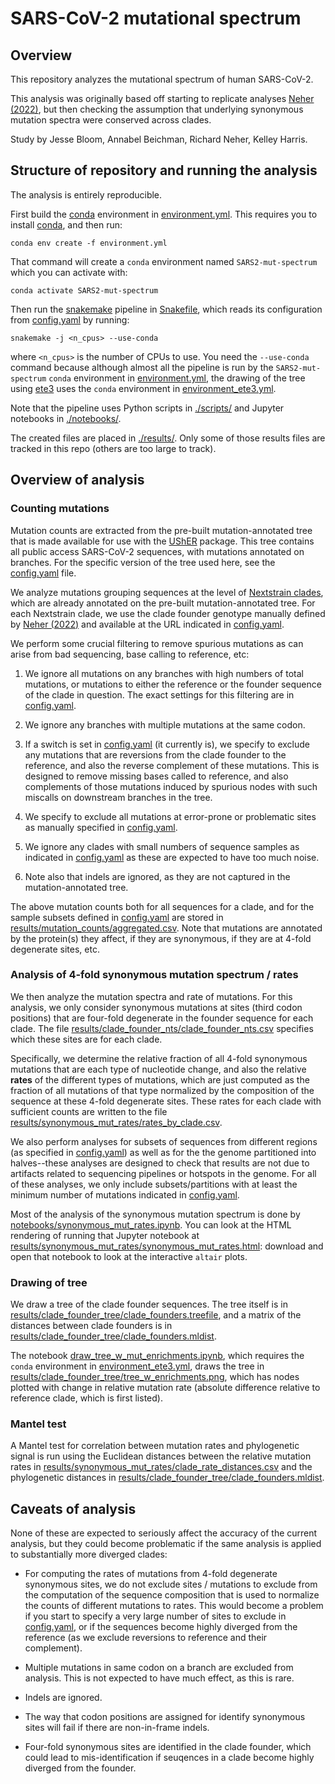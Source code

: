 # SARS-CoV-2 mutational spectrum

## Overview
This repository analyzes the mutational spectrum of human SARS-CoV-2.

This analysis was originally based off starting to replicate analyses [Neher (2022)](https://www.biorxiv.org/content/10.1101/2022.08.22.504731v1.full), but then checking the assumption that underlying synonymous mutation spectra were conserved across clades.

Study by Jesse Bloom, Annabel Beichman, Richard Neher, Kelley Harris.

## Structure of repository and running the analysis
The analysis is entirely reproducible.

First build the [conda](https://docs.conda.io/) environment in [environment.yml](environment.yml).
This requires you to install [conda](https://docs.conda.io/), and then run:

    conda env create -f environment.yml

That command will create a `conda` environment named `SARS2-mut-spectrum` which you can activate with:

    conda activate SARS2-mut-spectrum

Then run the [snakemake](https://snakemake.readthedocs.io/) pipeline in [Snakefile](Snakefile), which reads its configuration from [config.yaml](config.yaml) by running:

    snakemake -j <n_cpus> --use-conda

where `<n_cpus>` is the number of CPUs to use.
You need the `--use-conda` command because although almost all the pipeline is run by the `SARS2-mut-spectrum` `conda` environment in [environment.yml](environment.yml), the drawing of the tree using [ete3](http://etetoolkit.org/) uses the `conda` environment in [environment_ete3.yml](environment_ete3.yml).

Note that the pipeline uses Python scripts in [./scripts/](scripts) and Jupyter notebooks in [./notebooks/](notebooks).

The created files are placed in [./results/](results).
Only some of those results files are tracked in this repo (others are too large to track).

## Overview of analysis

### Counting mutations
Mutation counts are extracted from the pre-built mutation-annotated tree that is made available for use with the [UShER](https://usher-wiki.readthedocs.io/) package.
This tree contains all public access SARS-CoV-2 sequences, with mutations annotated on branches.
For the specific version of the tree used here, see the [config.yaml](config.yaml) file.

We analyze mutations grouping sequences at the level of [Nextstrain clades](https://clades.nextstrain.org/), which are already annotated on the pre-built mutation-annotated tree.
For each Nextstrain clade, we use the clade founder genotype manually defined by [Neher (2022)](https://www.biorxiv.org/content/10.1101/2022.08.22.504731v1.full) and available at the URL indicated in [config.yaml](config.yaml).

We perform some crucial filtering to remove spurious mutations as can arise from bad sequencing, base calling to reference, etc:

 1. We ignore all mutations on any branches with high numbers of total mutations, or mutations to either the reference or the founder sequence of the clade in question. The exact settings for this filtering are in [config.yaml](config.yaml).

 2. We ignore any branches with multiple mutations at the same codon.

 3. If a switch is set in [config.yaml](config.yaml) (it currently is), we specify to exclude any mutations that are reversions from the clade founder to the reference, and also the reverse complement of these mutations. This is designed to remove missing bases called to reference, and also complements of those mutations induced by spurious nodes with such miscalls on downstream branches in the tree.

 4. We specify to exclude all mutations at error-prone or problematic sites as manually specified in [config.yaml](config.yaml).

 5. We ignore any clades with small numbers of sequence samples as indicated in [config.yaml](config.yaml) as these are expected to have too much noise.

 6. Note also that indels are ignored, as they are not captured in the mutation-annotated tree.

The above mutation counts both for all sequences for a clade, and for the sample subsets defined in [config.yaml](config.yaml) are stored in [results/mutation_counts/aggregated.csv](results/mutation_counts/aggregated.csv).
Note that mutations are annotated by the protein(s) they affect, if they are synonymous, if they are at 4-fold degenerate sites, etc.

### Analysis of 4-fold synonymous mutation spectrum / rates

We then analyze the mutation spectra and rate of mutations.
For this analysis, we only consider synonymous mutations at sites (third codon positions) that are four-fold degenerate in the founder sequence for each clade.
The file [results/clade_founder_nts/clade_founder_nts.csv](results/clade_founder_nts/clade_founder_nts.csv) specifies which these sites are for each clade.

Specifically, we determine the relative fraction of all 4-fold synonymous mutations that are each type of nucleotide change, and also the relative **rates** of the different types of mutations, which are just computed as the fraction of all mutations of that type normalized by the composition of the sequence at these 4-fold degenerate sites.
These rates for each clade with sufficient counts are written to the file [results/synonymous_mut_rates/rates_by_clade.csv](results/synonymous_mut_rates/rates_by_clade.csv).

We also perform analyses for subsets of sequences from different regions (as specified in [config.yaml](config.yaml)) as well as for the the genome partitioned into halves--these analyses are designed to check that results are not due to artifacts related to sequencing pipelines or hotspots in the genome.
For all of these analyses, we only include subsets/partitions with at least the minimum number of mutations indicated in [config.yaml](config.yaml).

Most of the analysis of the synonymous mutation spectrum is done by [notebooks/synonymous_mut_rates.ipynb](notebooks/synonymous_mut_rates.ipynb).
You can look at the HTML rendering of running that Jupyter notebook at [results/synonymous_mut_rates/synonymous_mut_rates.html](results/synonymous_mut_rates/synonymous_mut_rates.html): download and open that notebook to look at the interactive `altair` plots.

### Drawing of tree

We draw a tree of the clade founder sequences.
The tree itself is in [results/clade_founder_tree/clade_founders.treefile](results/clade_founder_tree/clade_founders.treefile), and a matrix of the distances between clade founders is in [results/clade_founder_tree/clade_founders.mldist](results/clade_founder_tree/clade_founders.mldist).

The notebook [draw_tree_w_mut_enrichments.ipynb](draw_tree_w_mut_enrichments.ipynb), which requires the `conda` environment in [environment_ete3.yml](environment_ete3.yml), draws the tree in [results/clade_founder_tree/tree_w_enrichments.png](results/clade_founder_tree/tree_w_enrichments.png), which has nodes plotted with change in relative mutation rate (absolute difference relative to reference clade, which is first listed).

### Mantel test
A Mantel test for correlation between mutation rates and phylogenetic signal is run using the Euclidean distances between the relative mutation rates in [results/synonymous_mut_rates/clade_rate_distances.csv](results/synonymous_mut_rates/clade_rate_distances.csv) and the phylogenetic distances in [results/clade_founder_tree/clade_founders.mldist](results/clade_founder_tree/clade_founders.mldist).

## Caveats of analysis
None of these are expected to seriously affect the accuracy of the current analysis, but they could become problematic if the same analysis is applied to substantially more diverged clades:

 - For computing the rates of mutations from 4-fold degenerate synonymous sites, we do not exclude sites / mutations to exclude from the computation of the sequence composition that is used to normalize the counts of different mutations to rates. This would become a problem if you start to specify a very large number of sites to exclude in [config.yaml](config.yaml), or if the sequences become highly diverged from the reference (as we exclude reversions to reference and their complement).
 
 - Multiple mutations in same codon on a branch are excluded from analysis. This is not expected to have much effect, as this is rare.

 - Indels are ignored.

 - The way that codon positions are assigned for identify synonymous sites will fail if there are non-in-frame indels.

 - Four-fold synonymous sites are identified in the clade founder, which could lead to mis-identification if seuqences in a clade become highly diverged from the founder.
